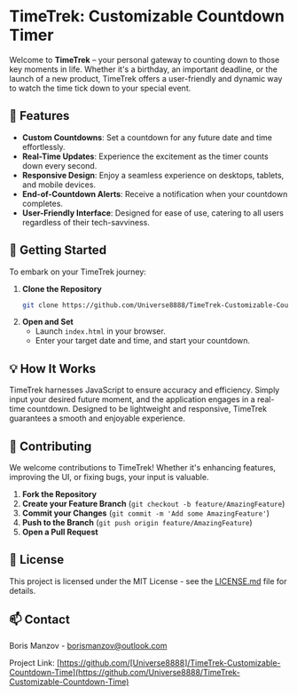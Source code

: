 # TimeTrek: Customizable Countdown Timer

Welcome to **TimeTrek** – your personal gateway to counting down to those key moments in life. Whether it's a birthday, an important deadline, or the launch of a new product, TimeTrek offers a user-friendly and dynamic way to watch the time tick down to your special event.


## 🚀 Features

- **Custom Countdowns**: Set a countdown for any future date and time effortlessly.
- **Real-Time Updates**: Experience the excitement as the timer counts down every second.
- **Responsive Design**: Enjoy a seamless experience on desktops, tablets, and mobile devices.
- **End-of-Countdown Alerts**: Receive a notification when your countdown completes.
- **User-Friendly Interface**: Designed for ease of use, catering to all users regardless of their tech-savviness.

## 🌟 Getting Started

To embark on your TimeTrek journey:

1. **Clone the Repository**
   ```bash
   git clone https://github.com/Universe8888/TimeTrek-Customizable-Countdown-Time.git
   ```
2. **Open and Set**
   - Launch `index.html` in your browser.
   - Enter your target date and time, and start your countdown.

## 💡 How It Works

TimeTrek harnesses JavaScript to ensure accuracy and efficiency. Simply input your desired future moment, and the application engages in a real-time countdown. Designed to be lightweight and responsive, TimeTrek guarantees a smooth and enjoyable experience.

## 🤝 Contributing

We welcome contributions to TimeTrek! Whether it's enhancing features, improving the UI, or fixing bugs, your input is valuable.

1. **Fork the Repository**
2. **Create your Feature Branch** (`git checkout -b feature/AmazingFeature`)
3. **Commit your Changes** (`git commit -m 'Add some AmazingFeature'`)
4. **Push to the Branch** (`git push origin feature/AmazingFeature`)
5. **Open a Pull Request**

## 📝 License

This project is licensed under the MIT License - see the [LICENSE.md](LICENSE.md) file for details.

## 📫 Contact

Boris Manzov - borismanzov@outlook.com

Project Link: [https://github.com/[Universe8888]/TimeTrek-Customizable-Countdown-Time](https://github.com/Universe8888/TimeTrek-Customizable-Countdown-Time)
